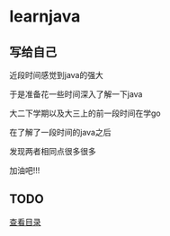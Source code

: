 # learnjava

## 写给自己

近段时间感觉到java的强大

于是准备花一些时间深入了解一下java

大二下学期以及大三上的前一段时间在学go

在了解了一段时间的java之后

发现两者相同点很多很多

加油吧!!!

## TODO
[查看目录](index.md)
